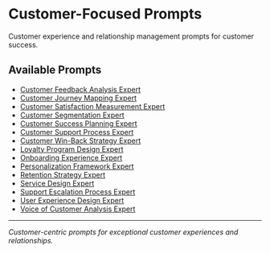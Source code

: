 # Customer-Focused Prompts

Customer experience and relationship management prompts for customer success.

## Available Prompts

- [Customer Feedback Analysis Expert](./customer-feedback-analysis-expert.md)
- [Customer Journey Mapping Expert](./customer-journey-mapping-expert.md)
- [Customer Satisfaction Measurement Expert](./customer-satisfaction-measurement-expert.md)
- [Customer Segmentation Expert](./customer-segmentation-expert.md)
- [Customer Success Planning Expert](./customer-success-planning-expert.md)
- [Customer Support Process Expert](./customer-support-process-expert.md)
- [Customer Win-Back Strategy Expert](./customer-win-back-strategy-expert.md)
- [Loyalty Program Design Expert](./loyalty-program-design-expert.md)
- [Onboarding Experience Expert](./onboarding-experience-expert.md)
- [Personalization Framework Expert](./personalization-framework-expert.md)
- [Retention Strategy Expert](./retention-strategy-expert.md)
- [Service Design Expert](./service-design-expert.md)
- [Support Escalation Process Expert](./support-escalation-process-expert.md)
- [User Experience Design Expert](./user-experience-design-expert.md)
- [Voice of Customer Analysis Expert](./voice-of-customer-analysis-expert.md)

---

*Customer-centric prompts for exceptional customer experiences and relationships.*